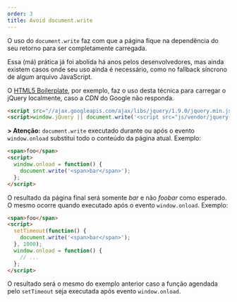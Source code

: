 ```yaml
---
order: 3
title: Avoid document.write
---
```


O uso do `document.write` faz com que a página fique na dependência do seu retorno para ser completamente carregada.

Essa (má) prática já foi abolida há anos pelos desenvolvedores, mas ainda existem casos onde seu uso ainda é necessário, como no fallback síncrono de algum arquivo JavaScript.

O [HTML5 Boilerplate](https://github.com/h5bp/html5-boilerplate/), por exemplo, faz o uso desta técnica para carregar o jQuery localmente, caso a *CDN* do Google não responda.

```html
<script src="//ajax.googleapis.com/ajax/libs/jquery/1.9.0/jquery.min.js"></script>
<script>window.jQuery || document.write('<script src="js/vendor/jquery-1.9.0.min.js"><\/script>')</script>
```
**> Atenção:** `document.write` executado durante ou após o evento `window.onload` substitui todo o conteúdo da página atual. Exemplo:

```html
<span>foo</span>
<script>
  window.onload = function() {
    document.write('<span>bar</span>');
  };
</script>
```
O resultado da página final será somente *bar* e não *foobar* como esperado. O mesmo ocorre quando executado após o evento `window.onload`. Exemplo:

```html
<span>foo</span>
<script>
  setTimeout(function() {
    document.write('<span>bar</span>');
  }, 1000);
  window.onload = function() {
    // ...
  };
</script>
```
O resultado será o mesmo do exemplo anterior caso a função agendada pelo `setTimeout` seja executada após evento `window.onload`.
